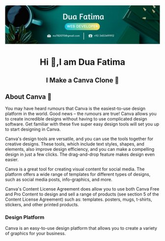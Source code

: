 ![logo](https://raw.githubusercontent.com/fatimadeveloper14/Photo-Filter-In-Css/main/8.png)
<center>
<h1 align="center">Hi 👋,I am Dua Fatima</h1>
</center>
<h2 align="center">I Make a Canva Clone 🎨</h2>

<h2>About Canva 🎨</h2>
<p>You may have heard rumours that Canva is the easiest-to-use design platform in the world. Good news – the rumours are true! Canva allows you to create incredible designs without having to use complicated design software. Get familiar with these five super easy design tools will set you up to start designing in Canva.</p>

<p>Canva's design tools are versatile, and you can use the tools together for creative designs. These tools, which include text styles, shapes, and elements, also improve design efficiency, and you can make a compelling design in just a few clicks. The drag-and-drop feature makes design even easier.</p>

<p>Canva is a great tool for creating visual content for social media. The platform offers a wide range of templates for different types of designs, such as social media posts, info-graphics, and more.</p>

<p>Canva's Content License Agreement does allow you to use both Canva Free and Pro Content to design and sell a range of products (see section 5 of the Content License Agreement) such as: templates. posters, mugs, t-shirts, stickers, and other printed products.</p>

<h3>Design Platform</h3>
<p>Canva is an easy-to-use design platform that allows you to create a variety of graphics for your business.</p>
